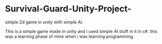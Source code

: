 # Survival-Guard-Unity-Project-
simple 2d game in unity with simple AI.

This is a simple game made in unity and i used simple AI stuff in it in c#.
this was a learning phase of mine when i was learning programming.
